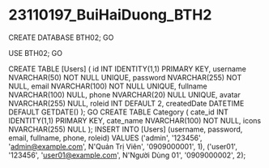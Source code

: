 # 23110197_BuiHaiDuong_BTH2
CREATE DATABASE BTH02;
GO

USE BTH02;
GO

CREATE TABLE [Users] (
    id INT IDENTITY(1,1) PRIMARY KEY,
    username NVARCHAR(50) NOT NULL UNIQUE,
    password NVARCHAR(255) NOT NULL,
    email NVARCHAR(100) NOT NULL UNIQUE,
    fullname NVARCHAR(100) NULL,
    phone NVARCHAR(20) NULL UNIQUE,
    avatar NVARCHAR(255) NULL,
    roleid INT DEFAULT 2,
    createdDate DATETIME DEFAULT GETDATE()
);
GO
CREATE TABLE Category (
    cate_id INT IDENTITY(1,1) PRIMARY KEY,
    cate_name NVARCHAR(100) NOT NULL,
    icons NVARCHAR(255) NULL
);
INSERT INTO [Users] (username, password, email, fullname, phone, roleid)
VALUES 
('admin', '123456', 'admin@example.com', N'Quản Trị Viên', '0909000001', 1),
('user01', '123456', 'user01@example.com', N'Người Dùng 01', '0909000002', 2);
